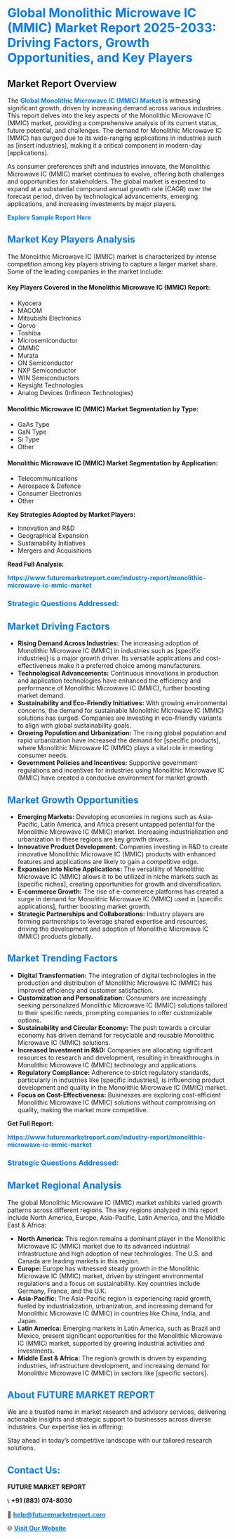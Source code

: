 <h1 style="color: #007BFF;">Global Monolithic Microwave IC (MMIC) Market Report 2025-2033: Driving Factors, Growth Opportunities, and Key Players</h1>

<section id="overview">
<h2>Market Report Overview</h2>
<p>The <a href="https://www.futuremarketreport.com/industry-report/monolithic-microwave-ic-mmic-market" style="color: #007BFF; text-decoration: none;"><strong>Global Monolithic Microwave IC (MMIC) Market</strong></a> is witnessing significant growth, driven by increasing demand across various industries. This report delves into the key aspects of the Monolithic Microwave IC (MMIC) market, providing a comprehensive analysis of its current status, future potential, and challenges. The demand for Monolithic Microwave IC (MMIC) has surged due to its wide-ranging applications in industries such as [insert industries], making it a critical component in modern-day [applications].</p>
<p>As consumer preferences shift and industries innovate, the Monolithic Microwave IC (MMIC) market continues to evolve, offering both challenges and opportunities for stakeholders. The global market is expected to expand at a substantial compound annual growth rate (CAGR) over the forecast period, driven by technological advancements, emerging applications, and increasing investments by major players.</p>
</section>

<section id="overview">
<p><a href="https://www.futuremarketreport.com/request-sample/reportId=115248" style="color: #007BFF; text-decoration: none;"><strong>Explore Sample Report Here</strong></a></p>
</section>

<section id="key-players">
<h2 style="color: #007BFF;">Market Key Players Analysis</h2>
<p>The Monolithic Microwave IC (MMIC) market is characterized by intense competition among key players striving to capture a larger market share. Some of the leading companies in the market include:</p>
<h4>Key Players Covered in the Monolithic Microwave IC (MMIC) Report:</h4>
<ul><li>Kyocera</li><li>MACOM</li><li>Mitsubishi Electronics</li><li>Qorvo</li><li>Toshiba</li><li>Microsemiconductor</li><li>OMMIC</li><li>Murata</li><li>ON Semiconductor</li><li>NXP Semiconductor</li><li>WIN Semiconductors</li><li>Keysight Technologies</li><li>Analog Devices (Infineon Technologies)</li></ul>
<h4>Monolithic Microwave IC (MMIC) Market Segmentation by Type:</h4>
<ul><li>GaAs Type</li><li>GaN Type</li><li>Si Type</li><li>Other</li></ul>

<h4>Monolithic Microwave IC (MMIC) Market Segmentation by Application:</h4>
<ul><li>Telecommunications</li><li>Aerospace &amp; Defence</li><li>Consumer Electronics</li><li>Other</li></ul>
<p><strong>Key Strategies Adopted by Market Players:</strong></p>
<ul>
<li>Innovation and R&D</li>
<li>Geographical Expansion</li>
<li>Sustainability Initiatives</li>
<li>Mergers and Acquisitions</li>
</ul>
</section>

<section>
<p><strong>Read Full Analysis: </strong></p><a href="https://www.futuremarketreport.com/industry-report/monolithic-microwave-ic-mmic-market" style="color: #007BFF; text-decoration: none;"><strong>https://www.futuremarketreport.com/industry-report/monolithic-microwave-ic-mmic-market</strong></a>
<h3 style="color: #007BFF;">Strategic Questions Addressed:</h3>
</section>

<section id="driving-factors">
<h2 style="color: #007BFF;">Market Driving Factors</h2>
<ul>
<li><strong>Rising Demand Across Industries:</strong> The increasing adoption of Monolithic Microwave IC (MMIC) in industries such as [specific industries] is a major growth driver. Its versatile applications and cost-effectiveness make it a preferred choice among manufacturers.</li>
<li><strong>Technological Advancements:</strong> Continuous innovations in production and application technologies have enhanced the efficiency and performance of Monolithic Microwave IC (MMIC), further boosting market demand.</li>
<li><strong>Sustainability and Eco-Friendly Initiatives:</strong> With growing environmental concerns, the demand for sustainable Monolithic Microwave IC (MMIC) solutions has surged. Companies are investing in eco-friendly variants to align with global sustainability goals.</li>
<li><strong>Growing Population and Urbanization:</strong> The rising global population and rapid urbanization have increased the demand for [specific products], where Monolithic Microwave IC (MMIC) plays a vital role in meeting consumer needs.</li>
<li><strong>Government Policies and Incentives:</strong> Supportive government regulations and incentives for industries using Monolithic Microwave IC (MMIC) have created a conducive environment for market growth.</li>
</ul>
</section>

<section id="growth-opportunities">
<h2 style="color: #007BFF;">Market Growth Opportunities</h2>
<ul>
<li><strong>Emerging Markets:</strong> Developing economies in regions such as Asia-Pacific, Latin America, and Africa present untapped potential for the Monolithic Microwave IC (MMIC) market. Increasing industrialization and urbanization in these regions are key growth drivers.</li>
<li><strong>Innovative Product Development:</strong> Companies investing in R&D to create innovative Monolithic Microwave IC (MMIC) products with enhanced features and applications are likely to gain a competitive edge.</li>
<li><strong>Expansion into Niche Applications:</strong> The versatility of Monolithic Microwave IC (MMIC) allows it to be utilized in niche markets such as [specific niches], creating opportunities for growth and diversification.</li>
<li><strong>E-commerce Growth:</strong> The rise of e-commerce platforms has created a surge in demand for Monolithic Microwave IC (MMIC) used in [specific applications], further boosting market growth.</li>
<li><strong>Strategic Partnerships and Collaborations:</strong> Industry players are forming partnerships to leverage shared expertise and resources, driving the development and adoption of Monolithic Microwave IC (MMIC) products globally.</li>
</ul>
</section>

<section id="trending-factors">
<h2 style="color: #007BFF;">Market Trending Factors</h2>
<ul>
<li><strong>Digital Transformation:</strong> The integration of digital technologies in the production and distribution of Monolithic Microwave IC (MMIC) has improved efficiency and customer satisfaction.</li>
<li><strong>Customization and Personalization:</strong> Consumers are increasingly seeking personalized Monolithic Microwave IC (MMIC) solutions tailored to their specific needs, prompting companies to offer customizable options.</li>
<li><strong>Sustainability and Circular Economy:</strong> The push towards a circular economy has driven demand for recyclable and reusable Monolithic Microwave IC (MMIC) solutions.</li>
<li><strong>Increased Investment in R&D:</strong> Companies are allocating significant resources to research and development, resulting in breakthroughs in Monolithic Microwave IC (MMIC) technology and applications.</li>
<li><strong>Regulatory Compliance:</strong> Adherence to strict regulatory standards, particularly in industries like [specific industries], is influencing product development and quality in the Monolithic Microwave IC (MMIC) market.</li>
<li><strong>Focus on Cost-Effectiveness:</strong> Businesses are exploring cost-efficient Monolithic Microwave IC (MMIC) solutions without compromising on quality, making the market more competitive.</li>
</ul>
</section>

<section>
<p><strong>Get Full Report: </strong></p><a href="https://www.futuremarketreport.com/industry-report/monolithic-microwave-ic-mmic-market" style="color: #007BFF; text-decoration: none;"><strong>https://www.futuremarketreport.com/industry-report/monolithic-microwave-ic-mmic-market</strong></a>
<h3 style="color: #007BFF;">Strategic Questions Addressed:</h3>
</section>


<section id="regional-analysis">
<h2 style="color: #007BFF;">Market Regional Analysis</h2>
<p>The global Monolithic Microwave IC (MMIC) market exhibits varied growth patterns across different regions. The key regions analyzed in this report include North America, Europe, Asia-Pacific, Latin America, and the Middle East & Africa:</p>
<ul>
<li><strong>North America:</strong> This region remains a dominant player in the Monolithic Microwave IC (MMIC) market due to its advanced industrial infrastructure and high adoption of new technologies. The U.S. and Canada are leading markets in this region.</li>
<li><strong>Europe:</strong> Europe has witnessed steady growth in the Monolithic Microwave IC (MMIC) market, driven by stringent environmental regulations and a focus on sustainability. Key countries include Germany, France, and the U.K.</li>
<li><strong>Asia-Pacific:</strong> The Asia-Pacific region is experiencing rapid growth, fueled by industrialization, urbanization, and increasing demand for Monolithic Microwave IC (MMIC) in countries like China, India, and Japan.</li>
<li><strong>Latin America:</strong> Emerging markets in Latin America, such as Brazil and Mexico, present significant opportunities for the Monolithic Microwave IC (MMIC) market, supported by growing industrial activities and investments.</li>
<li><strong>Middle East & Africa:</strong> The region’s growth is driven by expanding industries, infrastructure development, and increasing demand for Monolithic Microwave IC (MMIC) in sectors like [specific sectors].</li>
</ul>
</section>

<footer>
<h2 style="color: #007BFF;">About FUTURE MARKET REPORT</h2>
<p>We are a trusted name in market research and advisory services, delivering actionable insights and strategic support to businesses across diverse industries. Our expertise lies in offering:</p>

<p>Stay ahead in today’s competitive landscape with our tailored research solutions.</p>

<h2 style="color: #007BFF;">Contact Us:</h2>
<p><strong>FUTURE MARKET REPORT</strong></p>
<p>📞 <strong>+91 (883) 074-8030</strong></p>
<p>📧 <strong><a href="mailto:help@futuremarketreport.com" style="color: #007BFF;">help@futuremarketreport.com</a></strong></p>
<p>🌐 <strong><a href="https://www.futuremarketreport.com/" style="color: #007BFF;">Visit Our Website</a></strong></p>
</footer>